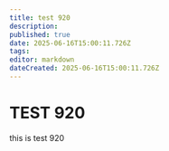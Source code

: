 ```yaml
---
title: test 920
description: 
published: true
date: 2025-06-16T15:00:11.726Z
tags: 
editor: markdown
dateCreated: 2025-06-16T15:00:11.726Z
---
```


# TEST 920
this is test 920
